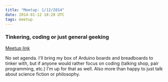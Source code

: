 ```yaml
---
title: "Meetup: 1/12/2014"
date: 2014-01-12 18:20 UTC
tags: meetup
---
```

### Tinkering, coding or just general geeking

[Meetup link](http://www.meetup.com/Berkshire-County-Technology-Group/events/158906502/)

No set agenda. I'll bring my box of Arduino boards and breadboards to tinker
with, but if anyone would rather focus on coding (talking shop, pair
programming, etc.) I'm up for that as well. Also more than happy to just talk
about science fiction or philosophy.
